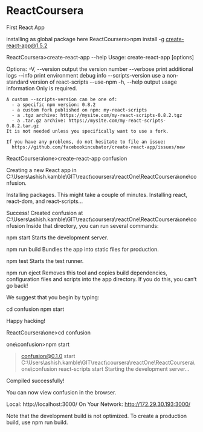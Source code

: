 # ReactCoursera
First React App

installing as global package here
ReactCoursera>npm install -g create-react-app@1.5.2

ReactCoursera>create-react-app --help
Usage: create-react-app <project-directory> [options]

Options:
  -V, --version                            output the version number
  --verbose                                print additional logs
  --info                                   print environment debug info
  --scripts-version <alternative-package>  use a non-standard version of react-scripts
  --use-npm
  -h, --help                               output usage information
    Only <project-directory> is required.

    A custom --scripts-version can be one of:
      - a specific npm version: 0.8.2
      - a custom fork published on npm: my-react-scripts
      - a .tgz archive: https://mysite.com/my-react-scripts-0.8.2.tgz
      - a .tar.gz archive: https://mysite.com/my-react-scripts-0.8.2.tar.gz
    It is not needed unless you specifically want to use a fork.

    If you have any problems, do not hesitate to file an issue:
      https://github.com/facebookincubator/create-react-app/issues/new


ReactCoursera\one>create-react-app confusion

Creating a new React app in C:\Users\ashish.kamble\GIT\react\coursera\reactOne\ReactCoursera\one\confusion.

Installing packages. This might take a couple of minutes.
Installing react, react-dom, and react-scripts...

Success! Created confusion at C:\Users\ashish.kamble\GIT\react\coursera\reactOne\ReactCoursera\one\confusion
Inside that directory, you can run several commands:

  npm start
    Starts the development server.

  npm run build
    Bundles the app into static files for production.

  npm test
    Starts the test runner.

  npm run eject
    Removes this tool and copies build dependencies, configuration files
    and scripts into the app directory. If you do this, you can’t go back!

We suggest that you begin by typing:

  cd confusion
  npm start

Happy hacking!


ReactCoursera\one>cd confusion

one\confusion>npm start

> confusion@0.1.0 start C:\Users\ashish.kamble\GIT\react\coursera\reactOne\ReactCoursera\one\confusion
> react-scripts start
Starting the development server...

Compiled successfully!

You can now view confusion in the browser.

  Local:            http://localhost:3000/
  On Your Network:  http://172.29.30.193:3000/

Note that the development build is not optimized.
To create a production build, use npm run build.






